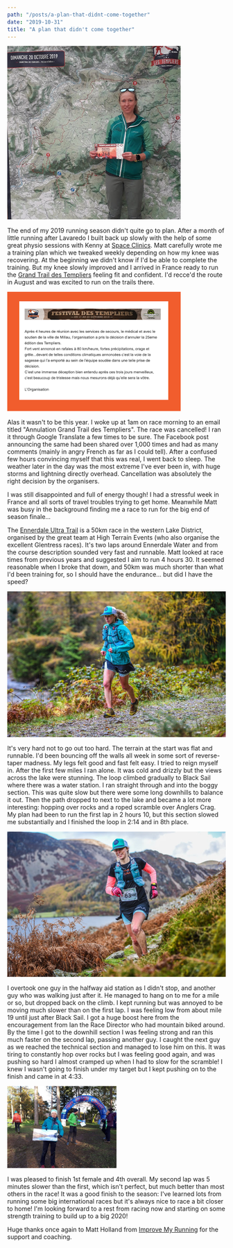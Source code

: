 ```yaml
---
path: "/posts/a-plan-that-didnt-come-together"
date: "2019-10-31"
title: "A plan that didn't come together"
---
```


![Templiers registration](../images/a-plan-that-didnt-come-together/templiers_number.jpg)

The end of my 2019 running season didn't quite go to plan. After a month of little running after Lavaredo I built back up slowly with the help of some great physio sessions with Kenny at [Space Clinics](https://spaceclinics.co.uk/). Matt carefully wrote me a training plan which we tweaked weekly depending on how my knee was recovering. At the beginning we didn't know if I'd be able to complete the training. But my knee slowly improved and I arrived in France ready to run the [Grand Trail des Templiers](https://www.festivaldestempliers.com/courses/templiers/) feeling fit and confident. I'd recce'd the route in August and was excited to run on the trails there.

<!-- end -->

<div class="inline-image-left">
    <img src="../images/a-plan-that-didnt-come-together/cancellation.png" alt="cancellation email"/>
</div>

Alas it wasn't to be this year. I woke up at 1am on race morning to an email titled "Annulation Grand Trail des Templiers". The race was cancelled! I ran it through Google Translate a few times to be sure. The Facebook post announcing the same had been shared over 1,000 times and had as many comments (mainly in angry French as far as I could tell). After a confused few hours convincing myself that this was real, I went back to sleep. The weather later in the day was the most extreme I've ever been in, with huge storms and lightning directly overhead. Cancellation was absolutely the right decision by the organisers.

I was still disappointed and full of energy though! I had a stressful week in France and all sorts of travel troubles trying to get home. Meanwhile Matt was busy in the background finding me a race to run for the big end of season finale...

The [Ennerdale Ultra Trail](https://www.highterrainevents.co.uk/ennerdale-ultra-trail) is a 50km race in the western Lake District, organised by the great team at High Terrain Events (who also organise the excellent Glentress races). It's two laps around Ennerdale Water and from the course description sounded very fast and runnable.  Matt looked at race times from previous years and suggested I aim to run 4 hours 30. It seemed reasonable when I broke that down, and 50km was much shorter than what I'd been training for, so I should have the endurance... but did I have the speed?

![Start of the race](../images/a-plan-that-didnt-come-together/ennerdale_1.jpg "📷 https://www.granddayoutphotography.co.uk/")

It's very hard not to go out too hard. The terrain at the start was flat and runnable. I'd been bouncing off the walls all week in some sort of reverse-taper madness. My legs felt good and fast felt easy. I tried to reign myself in. After the first few miles I ran alone. It was cold and drizzly but the views across the lake were stunning. The loop climbed gradually to Black Sail where there was a water station. I ran straight through and into the boggy section. This was quite slow but there were some long downhills to balance it out. Then the path dropped to next to the lake and became a lot more interesting: hopping over rocks and a roped scramble over Anglers Crag. My plan had been to run the first lap in 2 hours 10, but this section slowed me substantially and I finished the loop in 2:14 and in 8th place.

![The rocky section](../images/a-plan-that-didnt-come-together/ennerdale_2.jpg "📷 https://www.granddayoutphotography.co.uk/")

I overtook one guy in the halfway aid station as I didn't stop, and another guy who was walking just after it. He managed to hang on to me for a mile or so, but dropped back on the climb. I kept running but was annoyed to be moving much slower than on the first lap. I was feeling low from about mile 19 until just after Black Sail. I got a huge boost here from the encouragement from Ian the Race Director who had mountain biked around. By the time I got to the downhill section I was feeling strong and ran this much faster on the second lap, passing another guy. I caught the next guy as we reached the technical section and managed to lose him on this. It was tiring to constantly hop over rocks but I was feeling good again, and was pushing so hard I almost cramped up when I had to slow for the scramble! I knew I wasn't going to finish under my target but I kept pushing on to the finish and came in at 4:33.

<div class="inline-image-left" style="width: 50%">
    <img src="../images/a-plan-that-didnt-come-together/prizes.jpg" alt="happy with my prize"/>
</div>

I was pleased to finish 1st female and 4th overall. My second lap was 5 minutes slower than the first, which isn't perfect, but much better than most others in the race! It was a good finish to the season: I've learned lots from running some big international races but it's always nice to race a bit closer to home! I'm looking forward to a rest from racing now and starting on some strength training to build up to a big 2020!

Huge thanks once again to Matt Holland from [Improve My Running](https://improvemyrunning.com/) for the support and coaching.

